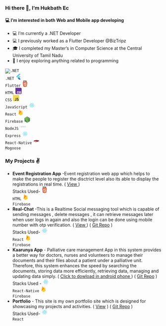 ### Hi there 👋, I’m Hukbath Ec
#### 💻 I’m interested in both Web and Mobile app developing

- 💻 I’m currently a .NET Developer
- 💻 I previously worked as a Flutter Developer @BizTripz
- 🎓 I completed my Master’s in Computer Science at the Central University of Tamil Nadu
- 🌱 I enjoy exploring anything related to programming
  
<code><img height="20" alt=".NET" src="https://raw.githubusercontent.com/dotnet/brand/master/logo/dotnet-logo.png"> .NET</code>
<code><img height="20" alt="javascript" src="https://raw.githubusercontent.com/github/explore/80688e429a7d4ef2fca1e82350fe8e3517d3494d/topics/flutter/flutter.png"> Flutter</code>
<code><img height="20" alt="javascript" src="https://raw.githubusercontent.com/github/explore/80688e429a7d4ef2fca1e82350fe8e3517d3494d/topics/html/html.png"> HTML</code>
<code><img height="20" alt="javascript" src="https://raw.githubusercontent.com/github/explore/80688e429a7d4ef2fca1e82350fe8e3517d3494d/topics/css/css.png"> CSS</code>
<code><img height="20" alt="javascript" src="https://raw.githubusercontent.com/github/explore/80688e429a7d4ef2fca1e82350fe8e3517d3494d/topics/javascript/javascript.png"> JavaScript</code>
<code><img height="20" alt="react" src="https://raw.githubusercontent.com/github/explore/80688e429a7d4ef2fca1e82350fe8e3517d3494d/topics/react/react.png"> React</code> <code><img height="20" alt="firebase" src="https://raw.githubusercontent.com/github/explore/80688e429a7d4ef2fca1e82350fe8e3517d3494d/topics/firebase/firebase.png"> Firebase</code>
<code><img height="20" alt="nodejs" src="https://raw.githubusercontent.com/github/explore/80688e429a7d4ef2fca1e82350fe8e3517d3494d/topics/nodejs/nodejs.png"> NodeJS</code> <code><img height="20" alt="nodejs" src="https://raw.githubusercontent.com/github/explore/80688e429a7d4ef2fca1e82350fe8e3517d3494d/topics/express/express.png"> Express</code> <code><img height="20" alt="react-native" src="https://raw.githubusercontent.com/github/explore/80688e429a7d4ef2fca1e82350fe8e3517d3494d/topics/react-native/react-native.png"> React-Native</code>
<code><img height="20" alt="javascript" src="https://raw.githubusercontent.com/github/explore/80688e429a7d4ef2fca1e82350fe8e3517d3494d/topics/mongoose/mongoose.png"> Mogoose</code>

### My Projects ✌
- <b>Event Registration App</b> -Event registration web app which helps to make the people to register the disctrict level also its able to display the registrations in real time. ( [ View ](https://spiabetapro.netlify.app/) )
<br/> Stacks Used- <code><img height="20" alt="javascript" src="https://raw.githubusercontent.com/github/explore/80688e429a7d4ef2fca1e82350fe8e3517d3494d/topics/html/html.png"> HTML</code> <code><img height="20" alt="firebase" src="https://raw.githubusercontent.com/github/explore/80688e429a7d4ef2fca1e82350fe8e3517d3494d/topics/firebase/firebase.png"> Firebase</code>
- <b>Real-Chat</b> -This is a Realtime Social messaging tool which is capable of sending messages , delete messages , it can  retrieve messages later when user logs in again and also the login can be done using mobile number with otp verification. ( [ View ](https://inquisitive-tulumba-fe7761.netlify.app/) ) ( [Git Repo](https://github.com/HuKKu-ec/real-chat) )
<br/> Stacks Used- <code><img height="20" alt="react" src="https://raw.githubusercontent.com/github/explore/80688e429a7d4ef2fca1e82350fe8e3517d3494d/topics/react/react.png"> React</code> <code><img height="20" alt="firebase" src="https://raw.githubusercontent.com/github/explore/80688e429a7d4ef2fca1e82350fe8e3517d3494d/topics/firebase/firebase.png"> Firebase</code>
- <b>Kaarunya App</b> - Palliative care management App in this system provides a better way for doctors, nurses and volunteers to manage their documents and their files about a patient under a palliative unit. Therefore, this system enhances the speed by searching the documents, storing data more efficiently, retrieving data, managing and updating data simply. ( [Click to  dowload in android phone ]( https://expo.dev/artifacts/ab3d290f-8bbc-4d31-856f-417793a429f7 ) ) ( [Git Repo](https://github.com/HuKKu-ec/Kaarunya) )
<br/> Stacks Used - <code><img height="20" alt="react-native" src="https://raw.githubusercontent.com/github/explore/80688e429a7d4ef2fca1e82350fe8e3517d3494d/topics/react-native/react-native.png"> React-Native</code> <code><img height="20" alt="firebase" src="https://raw.githubusercontent.com/github/explore/80688e429a7d4ef2fca1e82350fe8e3517d3494d/topics/firebase/firebase.png"> Firebase</code>
- <b>Portfolio</b> - This site is my own portfolio site which is designed for showcasing my projects and activities. ( [View](https://hukbathec.netlify.app/) ) ( [Git Repo](https://github.com/HuKKu-ec/Portfolio) )
<br/> Stacks Used- <code><img height="20" alt="react" src="https://raw.githubusercontent.com/github/explore/80688e429a7d4ef2fca1e82350fe8e3517d3494d/topics/react/react.png"> React</code>

